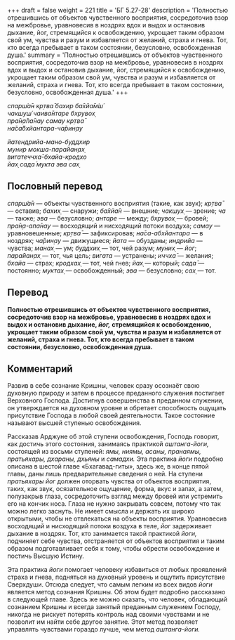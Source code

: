 +++
draft = false
weight = 221
title = 'БГ 5.27-28'
description = 'Полностью отрешившись от объектов чувственного восприятия, сосредоточив взор на межбровье, уравновесив в ноздрях вдох и выдох и остановив дыхание, йог, стремящийся к освобождению, укрощает таким образом свой ум, чувства и разум и избавляется от желаний, страха и гнева. Тот, кто всегда пребывает в таком состоянии, безусловно, освобожденная душа.'
summary = 'Полностью отрешившись от объектов чувственного восприятия, сосредоточив взор на межбровье, уравновесив в ноздрях вдох и выдох и остановив дыхание, йог, стремящийся к освобождению, укрощает таким образом свой ум, чувства и разум и избавляется от желаний, страха и гнева. Тот, кто всегда пребывает в таком состоянии, безусловно, освобожденная душа.'
+++

_спарш́а̄н кр̣тва̄ бахир ба̄хйа̄м̇ш́  
чакшуш́ чаива̄нтаре бхрувох̣  
пра̄н̣а̄па̄нау самау кр̣тва̄  
на̄са̄бхйантара-ча̄рин̣ау_

_йатендрийа-мано-буддхир  
мунир мокша-пара̄йан̣ах̣  
вигатеччха̄-бхайа-кродхо  
йах̣ сада̄ мукта эва сах̣_

## Пословный перевод

_спарш́а̄н_ — объекты чувственного восприятия (такие, как звук); _кр̣тва̄_ — оставив; _бахих̣_ — снаружи; _ба̄хйа̄н_ — внешние; _чакшух̣_ — зрение; _ча_ — также; _эва_ — безусловно; _антаре_ — между; _бхрувох̣_ — бровей; _пра̄н̣а_\-_апа̄нау_ — восходящий и нисходящий потоки воздуха; _самау_ — уравновешенные; _кр̣тва̄_ — зафиксировав; _на̄са_\-_абхйантара_ — в ноздрях; _ча̄рин̣ау_ — движущиеся; _йата_ — обузданы; _индрийа_ — чувства; _манах̣_ — ум; _буддхих̣_ — тот, чей разум; _муних̣_ — _йог_; _пара̄йан̣ах̣_ — тот, чья цель; _вигата_ — устранены; _иччха̄_ — желания; _бхайа_ — страх; _кродхах̣_ — тот, чей гнев; _йах̣_ — который; _сада̄_ — постоянно; _муктах̣_ — освобожденный; _эва_ — безусловно; _сах̣_ — тот.

## Перевод

**Полностью отрешившись от объектов чувственного восприятия, сосредоточив взор на межбровье, уравновесив в ноздрях вдох и выдох и остановив дыхание, _йог,_ стремящийся к освобождению, укрощает таким образом свой ум, чувства и разум и избавляется от желаний, страха и гнева. Тот, кто всегда пребывает в таком состоянии, безусловно, освобожденная душа.**

## Комментарий

Развив в себе сознание Кришны, человек сразу осознаёт свою духовную природу и затем в процессе преданного служения постигает Верховного Господа. Достигнув совершенства в преданном служении, он утверждается на духовном уровне и обретает способность ощущать присутствие Господа в любой своей деятельности. Такое состояние называют высшей ступенью освобождения.

Рассказав Арджуне об этой ступени освобождения, Господь говорит, как достичь этого состояния, занимаясь практикой _аштанга-йоги,_ состоящей из восьми ступеней: _ямы, ниямы, асаны, пранаямы, пратьяхары, дхараны, дхьяны_ и _самадхи._ Эта практика _йоги_ подробно описана в шестой главе «Бхагавад-гиты», здесь же, в конце пятой главы, даны лишь предварительные сведения о ней. На ступени _пратьяхары йог_ должен оторвать чувства от объектов восприятия, таких, как звук, осязательное ощущение, форма, вкус и запах, а затем, полузакрыв глаза, сосредоточить взгляд между бровей или устремить его на кончик носа. Глаза не нужно закрывать совсем, потому что так можно легко заснуть. Не имеет смысла и держать их широко открытыми, чтобы не отвлекаться на объекты восприятия. Уравновесив восходящий и нисходящий потоки воздуха в теле, _йог_ задерживает дыхание в ноздрях. Тот, кто занимается такой практикой _йоги,_ подчиняет себе чувства, отстраняется от объектов восприятия и таким образом подготавливает себя к тому, чтобы обрести освобождение и постичь Высшую Истину.

Эта практика _йоги_ помогает человеку избавиться от любых проявлений страха и гнева, подняться на духовный уровень и ощутить присутствие Сверхдуши. Отсюда следует, что самым легким из всех видов _йоги_ является метод сознания Кришны. Об этом будет подробно рассказано в следующей главе. Здесь же можно сказать, что человек, обладающий сознанием Кришны и всегда занятый преданным служением Господу, никогда не рискует потерять контроль над своими чувствами и не позволит им найти себе другое занятие. Этот метод позволяет управлять чувствами гораздо лучше, чем метод _аштанга-йоги._
